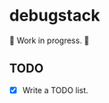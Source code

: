 debugstack
==========

:construction: Work in progress. :construction:

TODO
----

- [x] Write a TODO list.
